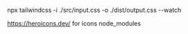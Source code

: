 npx tailwindcss -i ./src/input.css -o ./dist/output.css --watch


https://heroicons.dev/ for icons
node_modules
